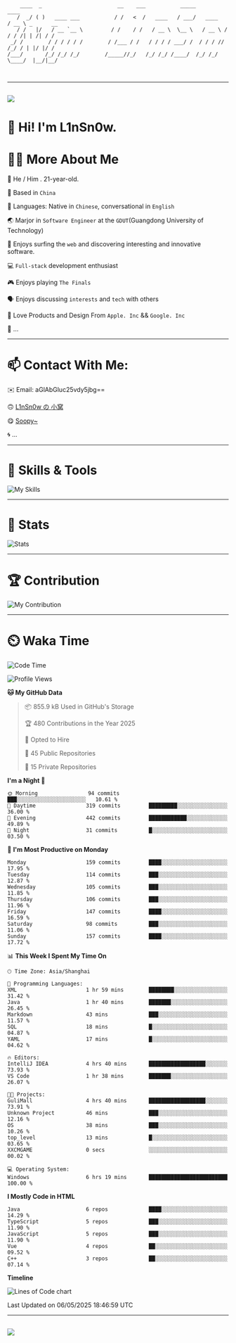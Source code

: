 ```

    ____  _                        __    ___           _____           ____           
   /  _/ ( )   ____ ___           / /   <  /   ____   / ___/   ____   / __ \ _      __
   / /   |/   / __ `__ \         / /    / /   / __ \  \__ \   / __ \ / / / /| | /| / /
 _/ /        / / / / / /        / /___ / /   / / / / ___/ /  / / / // /_/ / | |/ |/ / 
/___/       /_/ /_/ /_/        /_____//_/   /_/ /_/ /____/  /_/ /_/ \____/  |__/|__/  
                                                                                      
                                          

```

---

##
![](https://raw.githubusercontent.com/lin-snow/lin-snow/output/github-contribution-grid-snake-dark.svg)

# 👋 Hi! I'm L1nSn0w.

# 👨‍💻 More About Me

🤠 He / Him . 21-year-old.

🎈 Based in `China`
  
🤔 Languages: Native in `Chinese`, conversational in `English`

🌏 Marjor in `Software Engineer` at the `GDUT`(Guangdong University of Technology)

🛟 Enjoys surfing the `web` and discovering interesting and innovative software.

💻 `Full-stack` development enthusiast

🎮 Enjoys playing `The Finals`

🗣️ Enjoys discussing `interests` and `tech` with others

👾 Love Products and Design From `Apple. Inc` && `Google. Inc`  

🤪 ...

---

# 📫 Contact With Me:

✉️ Email: aGlAbGluc25vdy5jbg==

🙃 [L1nSn0w の 小窝](https://linsnow.cn)

😋 [Soopy~](https://soopy.cn)

🌀 ...

---

# 🔮 Skills & Tools

![My Skills](/assets/skillicons.svg)

---

# 🍟 Stats

![Stats](https://github-profile-trophy.vercel.app/?username=lin-snow&theme=nord&no-frame=true&column=9)

<!-- <div style="text-align: center;">
    <a href="https://github.com/lin-snow">
        <img align="center" src="https://githubstat.linsnow.cn/api/top-langs/?username=lin-snow&layout=donut&langs_count=8" />
    </a>
    <a href="https://github.com/lin-snow">
        <img align="center" src="https://githubstat.linsnow.cn/api?username=lin-snow&count_private=true&show_icons=true&theme=default&show=reviews,discussions_started,discussions_answered,prs_merged,prs_merged_percentage" />
    </a>
</div> -->

---

# 🏆 Contribution

![My Contribution](https://activitygraph.linsnow.cn/graph?username=lin-snow&theme=github-compact&days=30)

---

# ⏲️ Waka Time

<!--START_SECTION:waka-->
![Code Time](http://img.shields.io/badge/Code%20Time-725%20hrs%2042%20mins-blue)

![Profile Views](http://img.shields.io/badge/Profile%20Views-3-blue)

**🐱 My GitHub Data** 

> 📦 855.9 kB Used in GitHub's Storage 
 > 
> 🏆 480 Contributions in the Year 2025
 > 
> 💼 Opted to Hire
 > 
> 📜 45 Public Repositories 
 > 
> 🔑 15 Private Repositories 
 > 
**I'm a Night 🦉** 

```text
🌞 Morning                94 commits          ███░░░░░░░░░░░░░░░░░░░░░░   10.61 % 
🌆 Daytime                319 commits         █████████░░░░░░░░░░░░░░░░   36.00 % 
🌃 Evening                442 commits         ████████████░░░░░░░░░░░░░   49.89 % 
🌙 Night                  31 commits          █░░░░░░░░░░░░░░░░░░░░░░░░   03.50 % 
```
📅 **I'm Most Productive on Monday** 

```text
Monday                   159 commits         ████░░░░░░░░░░░░░░░░░░░░░   17.95 % 
Tuesday                  114 commits         ███░░░░░░░░░░░░░░░░░░░░░░   12.87 % 
Wednesday                105 commits         ███░░░░░░░░░░░░░░░░░░░░░░   11.85 % 
Thursday                 106 commits         ███░░░░░░░░░░░░░░░░░░░░░░   11.96 % 
Friday                   147 commits         ████░░░░░░░░░░░░░░░░░░░░░   16.59 % 
Saturday                 98 commits          ███░░░░░░░░░░░░░░░░░░░░░░   11.06 % 
Sunday                   157 commits         ████░░░░░░░░░░░░░░░░░░░░░   17.72 % 
```


📊 **This Week I Spent My Time On** 

```text
🕑︎ Time Zone: Asia/Shanghai

💬 Programming Languages: 
XML                      1 hr 59 mins        ████████░░░░░░░░░░░░░░░░░   31.42 % 
Java                     1 hr 40 mins        ███████░░░░░░░░░░░░░░░░░░   26.45 % 
Markdown                 43 mins             ███░░░░░░░░░░░░░░░░░░░░░░   11.57 % 
SQL                      18 mins             █░░░░░░░░░░░░░░░░░░░░░░░░   04.87 % 
YAML                     17 mins             █░░░░░░░░░░░░░░░░░░░░░░░░   04.62 % 

🔥 Editors: 
IntelliJ IDEA            4 hrs 40 mins       ██████████████████░░░░░░░   73.93 % 
VS Code                  1 hr 38 mins        ███████░░░░░░░░░░░░░░░░░░   26.07 % 

🐱‍💻 Projects: 
GuliMall                 4 hrs 40 mins       ██████████████████░░░░░░░   73.91 % 
Unknown Project          46 mins             ███░░░░░░░░░░░░░░░░░░░░░░   12.16 % 
OS                       38 mins             ███░░░░░░░░░░░░░░░░░░░░░░   10.26 % 
top_level                13 mins             █░░░░░░░░░░░░░░░░░░░░░░░░   03.65 % 
XXCMGAME                 0 secs              ░░░░░░░░░░░░░░░░░░░░░░░░░   00.02 % 

💻 Operating System: 
Windows                  6 hrs 19 mins       █████████████████████████   100.00 % 
```

**I Mostly Code in HTML** 

```text
Java                     6 repos             ████░░░░░░░░░░░░░░░░░░░░░   14.29 % 
TypeScript               5 repos             ███░░░░░░░░░░░░░░░░░░░░░░   11.90 % 
JavaScript               5 repos             ███░░░░░░░░░░░░░░░░░░░░░░   11.90 % 
Vue                      4 repos             ██░░░░░░░░░░░░░░░░░░░░░░░   09.52 % 
C++                      3 repos             ██░░░░░░░░░░░░░░░░░░░░░░░   07.14 % 
```



**Timeline**

![Lines of Code chart](https://raw.githubusercontent.com/lin-snow/lin-snow/main/assets/bar_graph.png)


 Last Updated on 06/05/2025 18:46:59 UTC
<!--END_SECTION:waka-->



---
##
![](./profile-3d-contrib/profile-night-rainbow.svg)
